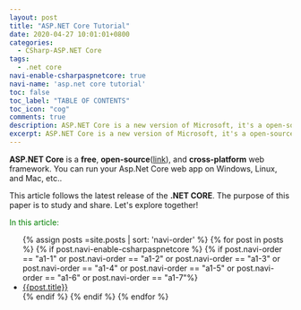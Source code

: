 ```yaml
---
layout: post
title: "ASP.NET Core Tutorial"
date: 2020-04-27 10:01:01+0800
categories:
  - CSharp-ASP.NET Core
tags:
  - .net core
navi-enable-csharpaspnetcore: true
navi-name: 'asp.net core tutorial'
toc: false
toc_label: "TABLE OF CONTENTS"
toc_icon: "cog"
comments: true
description: ASP.NET Core is a new version of Microsoft, it's a open-source web framework which can be run on Windows, Mac, Or Linux.
excerpt: ASP.NET Core is a new version of Microsoft, it's a open-source web framework which can be run on Windows, Mac, Or Linux.
---
```


**ASP.NET Core** is a **free**, **open-source**([link][1]), and **cross-platform** web framework. You can run your Asp.Net Core web app on Windows, Linux, and Mac, etc..


This article follows the latest release of the **.NET CORE**. The purpose of this paper is to study and share. Let's explore together!

<!--
https://www.tutorialsteacher.com/core
1. ASP.NET Core and ASP.NET
2. ASP.NET Core runtime illustration
3. 
-->
<!--items-->
<div>
<span style="color: green;">In this article:</span>
<ul>
  {% assign posts =site.posts | sort: 'navi-order' %}
  {% for post in posts %}
    {% if post.navi-enable-csharpaspnetcore %}
      {% if post.navi-order == "a1-1" or
            post.navi-order == "a1-2" or 
            post.navi-order == "a1-3" or 
            post.navi-order == "a1-4" or 
            post.navi-order == "a1-5" or 
            post.navi-order == "a1-6" or 
            post.navi-order == "a1-7"%}
                <li><a href="{{ site.baseurl }}{{ post.url }}" class="item-link">{{post.title}}</a></li>
      {% endif %}
    {% endif %}
  {% endfor %}
</ul>
</div>
<!--items-->

[1]: https://github.com/dotnet/aspnetcore

